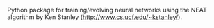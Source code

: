 Python package for training/evolving neural networks using the NEAT algorithm by Ken Stanley (http://www.cs.ucf.edu/~kstanley/).